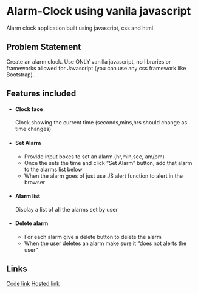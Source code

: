 # Alarm-Clock using vanila javascript
Alarm clock application built using javascript, css and html

## Problem Statement
Create an alarm clock. Use ONLY vanilla javascript, no libraries or frameworks allowed for Javascript (you can use any css framework like Bootstrap).

## Features included
* #### Clock face ####
  Clock showing the current time (seconds,mins,hrs should change as time changes)

* #### Set Alarm ####
  * Provide input boxes to set an alarm (hr,min,sec, am/pm)
  * Once the sets the time and click “Set Alarm” button, add that alarm to the alarms list below
  * When the alarm goes of just use JS alert function to alert in the browser

* #### Alarm list ####
  Display a list of all the alarms set by user

* #### Delete alarm ####
  * For each alarm give a delete button to delete the alarm
  * When the user deletes an alarm make sure it “does not alerts the user”


## Links
[Code link](https://github.com/Meghna24R/Alarm-Clock.git)
[Hosted link](https://github.com/Meghna24R/Alarm-Clock.git)
